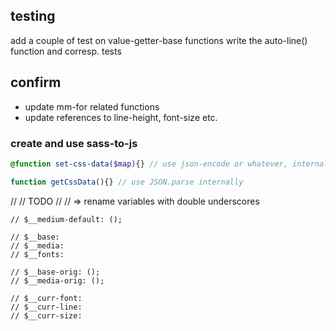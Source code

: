 ## testing

add a couple of test on value-getter-base functions
write the auto-line() function and corresp. tests

## confirm

- update mm-for related functions
- update references to line-height, font-size etc.


### create and use sass-to-js

```scss
@function set-css-data($map){} // use json-encode or whatever, internally
```

```js
function getCssData(){} // use JSON.parse internally
```

//
// TODO
//
// => rename variables with double underscores

    // $__medium-default: ();

    // $__base:
    // $__media:
    // $__fonts:

    // $__base-orig: ();
    // $__media-orig: ();

    // $__curr-font:
    // $__curr-line:
    // $__curr-size:
